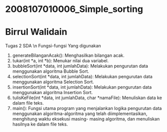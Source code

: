 # 2008107010006_Simple_sorting
# Birrul Walidain

Tugas 2 SDA \n
Fungsi-fungsi Yang digunakan

<ol>
    <li> generateBilanganAcak(): Menghasilkan bilangan acak.</li>
    <li> tukar(int *a, int *b): Menukar nilai dua variabel.</li>
    <li> bubbleSort(int *data, int jumlahData): Melakukan pengurutan data menggunakan algoritma Bubble Sort.</li>
    <li> selectionSort(int *data, int jumlahData): Melakukan pengurutan data menggunakan algoritma Selection Sort.</li>
    <li> insertionSort(int *data, int jumlahData): Melakukan pengurutan data menggunakan algoritma Insertion Sort.</li>
    <li> tulisKeFile(int *data, int jumlahData, char *namaFile): Menuliskan data ke dalam file teks.</li>
    <li> main(): Fungsi utama program yang menjalankan logika pengurutan data menggunakan algoritma-algoritma yang telah diimplementasikan, menghitung waktu eksekusi masing-            masing algoritma, dan menuliskan hasilnya ke dalam file teks.</li>
</ol>
